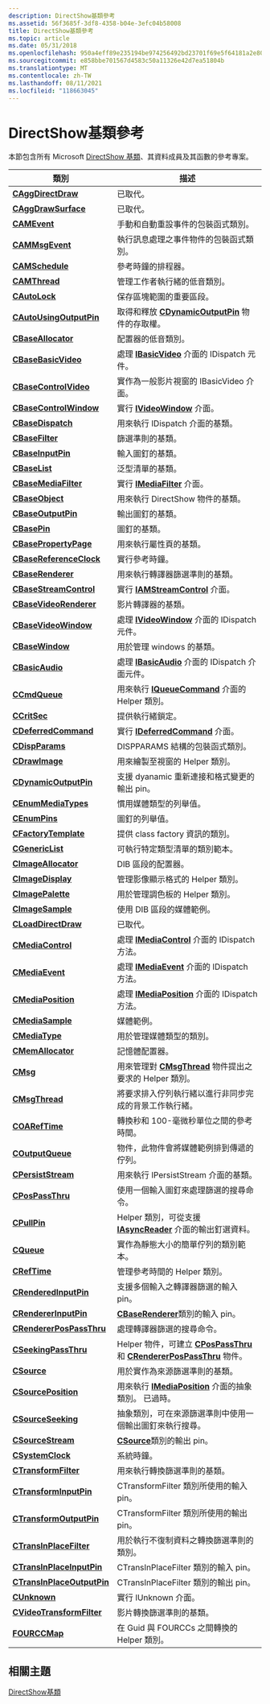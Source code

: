 ```yaml
---
description: DirectShow基類參考
ms.assetid: 56f3685f-3df8-4358-b04e-3efc04b58008
title: DirectShow基類參考
ms.topic: article
ms.date: 05/31/2018
ms.openlocfilehash: 950a4eff89e235194be974256492bd23701f69e5f64181a2e805cf67c1fd62f3
ms.sourcegitcommit: e858bbe701567d4583c50a11326e42d7ea51804b
ms.translationtype: MT
ms.contentlocale: zh-TW
ms.lasthandoff: 08/11/2021
ms.locfileid: "118663045"
---
```

# <a name="directshow-base-class-reference"></a>DirectShow基類參考

本節包含所有 Microsoft [DirectShow 基類](directshow-base-classes.md)、其資料成員及其函數的參考專案。



| 類別                                                                  | 描述                                                                                                                       |
|------------------------------------------------------------------------|-----------------------------------------------------------------------------------------------------------------------------------|
| [**CAggDirectDraw**](caggdirectdraw.md)                               | 已取代。                                                                                                                       |
| [**CAggDrawSurface**](caggdrawsurface.md)                             | 已取代。                                                                                                                       |
| [**CAMEvent**](camevent.md)                                           | 手動和自動重設事件的包裝函式類別。                                                                                  |
| [**CAMMsgEvent**](cammsgevent.md)                                     | 執行訊息處理之事件物件的包裝函式類別。                                                                  |
| [**CAMSchedule**](camschedule.md)                                     | 參考時鐘的排程器。                                                                                                   |
| [**CAMThread**](camthread.md)                                         | 管理工作者執行緒的低音類別。                                                                                           |
| [**CAutoLock**](cautolock.md)                                         | 保存區塊範圍的重要區段。                                                                                |
| [**CAutoUsingOutputPin**](cautousingoutputpin-cautousingoutputpin.md) | 取得和釋放 [**CDynamicOutputPin**](cdynamicoutputpin.md) 物件的存取權。                                           |
| [**CBaseAllocator**](cbaseallocator.md)                               | 配置器的低音類別。                                                                                                        |
| [**CBaseBasicVideo**](cbasebasicvideo.md)                             | 處理 [**IBasicVideo**](/windows/desktop/api/Control/nn-control-ibasicvideo) 介面的 IDispatch 元件。                                              |
| [**CBaseControlVideo**](cbasecontrolvideo.md)                         | 實作為一般影片視窗的 IBasicVideo 介面。                                                                  |
| [**CBaseControlWindow**](cbasecontrolwindow.md)                       | 實行 [**IVideoWindow**](/windows/desktop/api/Control/nn-control-ivideowindow) 介面。                                                                    |
| [**CBaseDispatch**](cbasedispatch.md)                                 | 用來執行 IDispatch 介面的基類。                                                                              |
| [**CBaseFilter**](cbasefilter.md)                                     | 篩選準則的基類。                                                                                                           |
| [**CBaseInputPin**](cbaseinputpin.md)                                 | 輸入圖釘的基類。                                                                                                        |
| [**CBaseList**](cbaselist.md)                                         | 泛型清單的基類。                                                                                                     |
| [**CBaseMediaFilter**](cbasemediafilter.md)                           | 實行 [**IMediaFilter**](/windows/desktop/api/Strmif/nn-strmif-imediafilter) 介面。                                                                    |
| [**CBaseObject**](cbaseobject.md)                                     | 用來執行 DirectShow 物件的基類。                                                                                   |
| [**CBaseOutputPin**](cbaseoutputpin.md)                               | 輸出圖釘的基類。                                                                                                       |
| [**CBasePin**](cbasepin.md)                                           | 圖釘的基類。                                                                                                              |
| [**CBasePropertyPage**](cbasepropertypage.md)                         | 用來執行屬性頁的基類。                                                                                       |
| [**CBaseReferenceClock**](cbasereferenceclock.md)                     | 實行參考時鐘。                                                                                                     |
| [**CBaseRenderer**](cbaserenderer.md)                                 | 用來執行轉譯器篩選準則的基類。                                                                                     |
| [**CBaseStreamControl**](cbasestreamcontrol.md)                       | 實行 [**IAMStreamControl**](/windows/desktop/api/Strmif/nn-strmif-iamstreamcontrol) 介面。                                                            |
| [**CBaseVideoRenderer**](cbasevideorenderer.md)                       | 影片轉譯器的基類。                                                                                                   |
| [**CBaseVideoWindow**](cbasevideowindow.md)                           | 處理 [**IVideoWindow**](/windows/desktop/api/Control/nn-control-ivideowindow) 介面的 IDispatch 元件。                                            |
| [**CBaseWindow**](cbasewindow.md)                                     | 用於管理 windows 的基類。                                                                                                  |
| [**CBasicAudio**](cbasicaudio.md)                                     | 處理 [**IBasicAudio**](/windows/desktop/api/Control/nn-control-ibasicaudio) 介面的 IDispatch 介面元件。                                    |
| [**CCmdQueue**](ccmdqueue.md)                                         | 用來執行 [**IQueueCommand**](/windows/desktop/api/Control/nn-control-iqueuecommand) 介面的 Helper 類別。                                               |
| [**CCritSec**](ccritsec.md)                                           | 提供執行緒鎖定。                                                                                                           |
| [**CDeferredCommand**](cdeferredcommand.md)                           | 實行 [**IDeferredCommand**](/windows/desktop/api/Control/nn-control-ideferredcommand) 介面。                                                            |
| [**CDispParams**](cdispparams.md)                                     | DISPPARAMS 結構的包裝函式類別。                                                                                       |
| [**CDrawImage**](cdrawimage.md)                                       | 用來繪製至視窗的 Helper 類別。                                                                                             |
| [**CDynamicOutputPin**](cdynamicoutputpin.md)                         | 支援 dyanamic 重新連接和格式變更的輸出 pin。                                                               |
| [**CEnumMediaTypes**](cenummediatypes.md)                             | 慣用媒體類型的列舉值。                                                                                             |
| [**CEnumPins**](cenumpins.md)                                         | 圖釘的列舉值。                                                                                                              |
| [**CFactoryTemplate**](cfactorytemplate.md)                           | 提供 class factory 資訊的類別。                                                                              |
| [**CGenericList**](cgenericlist.md)                                   | 可執行特定類型清單的類別範本。                                                                              |
| [**CImageAllocator**](cimageallocator.md)                             | DIB 區段的配置器。                                                                                                       |
| [**CImageDisplay**](cimagedisplay.md)                                 | 管理影像顯示格式的 Helper 類別。                                                                                  |
| [**CImagePalette**](cimagepalette.md)                                 | 用於管理調色板的 Helper 類別。                                                                                               |
| [**CImageSample**](cimagesample.md)                                   | 使用 DIB 區段的媒體範例。                                                                                              |
| [**CLoadDirectDraw**](cloaddirectdraw.md)                             | 已取代。                                                                                                                       |
| [**CMediaControl**](cmediacontrol.md)                                 | 處理 [**IMediaControl**](/windows/desktop/api/Control/nn-control-imediacontrol) 介面的 IDispatch 方法。                                            |
| [**CMediaEvent**](cmediaevent.md)                                     | 處理 [**IMediaEvent**](/windows/desktop/api/Control/nn-control-imediaevent) 介面的 IDispatch 方法。                                                |
| [**CMediaPosition**](cmediaposition.md)                               | 處理 [**IMediaPosition**](/windows/desktop/api/Control/nn-control-imediaposition) 介面的 IDispatch 方法。                                          |
| [**CMediaSample**](cmediasample.md)                                   | 媒體範例。                                                                                                                     |
| [**CMediaType**](cmediatype.md)                                       | 用於管理媒體類型的類別。                                                                                                   |
| [**CMemAllocator**](cmemallocator.md)                                 | 記憶體配置器。                                                                                                                 |
| [**CMsg**](cmsg.md)                                                   | 用來管理對 [**CMsgThread**](cmsgthread.md) 物件提出之要求的 Helper 類別。                                             |
| [**CMsgThread**](cmsgthread.md)                                       | 將要求排入佇列執行緒以進行非同步完成的背景工作執行緒。                                             |
| [**COARefTime**](coareftime.md)                                       | 轉換秒和 100-毫微秒單位之間的參考時間。                                                                |
| [**COutputQueue**](coutputqueue.md)                                   | 物件，此物件會將媒體範例排到傳遞的佇列。                                                                                    |
| [**CPersistStream**](cpersiststream.md)                               | 用來執行 IPersistStream 介面的基類。                                                                         |
| [**CPosPassThru**](cpospassthru.md)                                   | 使用一個輸入圖釘來處理篩選的搜尋命令。                                                                             |
| [**CPullPin**](cpullpin.md)                                           | Helper 類別，可從支援 [**IAsyncReader**](/windows/desktop/api/Strmif/nn-strmif-iasyncreader) 介面的輸出釘選資料。                 |
| [**CQueue**](cqueue.md)                                               | 實作為靜態大小的簡單佇列的類別範本。                                                                  |
| [**CRefTime**](creftime.md)                                           | 管理參考時間的 Helper 類別。                                                                                           |
| [**CRenderedInputPin**](crenderedinputpin.md)                         | 支援多個輸入之轉譯器篩選的輸入 pin。                                                                      |
| [**CRendererInputPin**](crendererinputpin.md)                         | [**CBaseRenderer**](cbaserenderer.md)類別的輸入 pin。                                                                   |
| [**CRendererPosPassThru**](crendererpospassthru.md)                   | 處理轉譯器篩選的搜尋命令。                                                                                       |
| [**CSeekingPassThru**](cseekingpassthru.md)                           | Helper 物件，可建立 [**CPosPassThru**](cpospassthru.md) 和 [**CRendererPosPassThru**](crendererpospassthru.md) 物件。 |
| [**CSource**](csource.md)                                             | 用於實作為來源篩選準則的基類。                                                                                       |
| [**CSourcePosition**](csourceposition.md)                             | 用來執行 [**IMediaPosition**](/windows/desktop/api/Control/nn-control-imediaposition) 介面的抽象類別。 已過時。                                 |
| [**CSourceSeeking**](csourceseeking.md)                               | 抽象類別，可在來源篩選準則中使用一個輸出圖釘來執行搜尋。                                                    |
| [**CSourceStream**](csourcestream.md)                                 | [**CSource**](csource.md)類別的輸出 pin。                                                                              |
| [**CSystemClock**](csystemclock.md)                                   | 系統時鐘。                                                                                                                     |
| [**CTransformFilter**](ctransformfilter.md)                           | 用來執行轉換篩選準則的基類。                                                                                    |
| [**CTransformInputPin**](ctransforminputpin.md)                       | CTransformFilter 類別所使用的輸入 pin。                                                                                     |
| [**CTransformOutputPin**](ctransformoutputpin.md)                     | CTransformFilter 類別所使用的輸出 pin。                                                                                    |
| [**CTransInPlaceFilter**](ctransinplacefilter.md)                     | 用於執行不復制資料之轉換篩選準則的類別。                                                                   |
| [**CTransInPlaceInputPin**](ctransinplaceinputpin.md)                 | CTransInPlaceFilter 類別的輸入 pin。                                                                                      |
| [**CTransInPlaceOutputPin**](ctransinplaceoutputpin.md)               | CTransInPlaceFilter 類別的輸出 pin。                                                                                     |
| [**CUnknown**](cunknown.md)                                           | 實行 IUnknown 介面。                                                                                                |
| [**CVideoTransformFilter**](cvideotransformfilter.md)                 | 影片轉換篩選準則的基類。                                                                                           |
| [**FOURCCMap**](fourccmap.md)                                         | 在 Guid 與 FOURCCs 之間轉換的 Helper 類別。                                                                            |



 

## <a name="related-topics"></a>相關主題

<dl> <dt>

[DirectShow基類](directshow-base-classes.md)
</dt> </dl>

 

 



